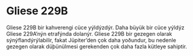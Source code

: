 # Gliese 229B

Gliese 229B bir kahverengi cüce yýldýzdýr. Daha büyük bir cüce yýldýz Gliese
229A’nýn etrafýnda dolanýr. Gliese 229B bir gezegen olarak sýnýflandýrýlabilir,
fakat Jüpiter’den çok daha yoðundur, bu nedenle gezegen olarak düþünülmesi
gerekenden çok daha fazla kütleye sahiptir.
